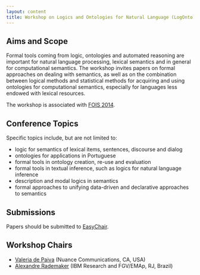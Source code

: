 ```yaml
---
layout: content
title: Workshop on Logics and Ontologies for Natural Language (LogOnto) - September 22, 2014
---
```


## Aims and Scope

Formal tools coming from logic, ontologies and automated reasoning are
important for natural language processing, lexical semantics and in
general for computational semantics.  The workshop invites papers on
formal approaches on dealing with semantics, as well as on the
combination between logical methods and statistical methods for
acquiring and using ontologies for computational semantics, especially
for languages less endowed with lexical resources.

The workshop is associated with
[FOIS 2014](http://fois2014.inf.ufes.br).

## Conference Topics

Specific topics include, but are not limited to:

- logic for semantics of lexical items, sentences, discourse and
  dialog
- ontologies for applications in Portuguese
- formal tools in ontology creation, re-use and evaluation
- formal tools in textual inference, such as logics for natural
  language inference
- description and modal logics in semantics
- formal approaches to unifying data-driven and declarative approaches
  to semantics

## Submissions

Papers should be submitted to
[EasyChair](https://www.easychair.org/conferences/?conf=logonto2014).

## Workshop Chairs

- [Valeria de Paiva](http://valeriadepaiva.org) (Nuance Communications, CA, USA)
- [Alexandre Rademaker](http://researcher.watson.ibm.com/researcher/view.php?person=br-alexrad)
  (IBM Research and FGV/EMAp, RJ, Brazil)

